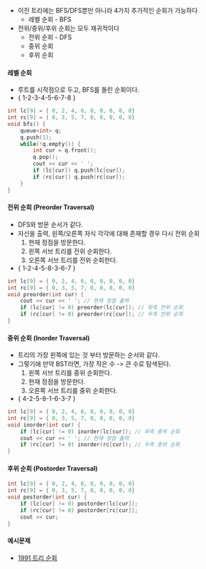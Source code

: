 - 이진 트리에는 BFS/DFS뿐만 아니라 4가지 추가적인 순회가 가능하다
	- 레벨 순회 - BFS
- 전위/중위/후위 순회는 모두 재귀적이다
	- 전위 순회 - DFS
	- 중위 순회
	- 후위 순회
#### 레벨 순회
- 루트를 시작점으로 두고, BFS를 돌린 순회이다.
- { 1-2-3-4-5-6-7-8 }
```cpp
int lc[9] = { 0, 2, 4, 6, 0, 0, 0, 0, 0}
int rc[9] = { 0, 3, 5, 7, 0, 8, 0, 0, 0}
void bfs() {
	queue<int> q;
	q.push(1);
	while(!q.empty()) {
		int cur = q.front();
		q.pop();
		cout << cur << ' ';
		if (lc[cur]) q.push(lc[cur]);
		if (rc[cur]) q.push(rc[cur]);
	}
}
```
#### 전위 순회 (Preorder Traversal)
- DFS와 방문 순서가 같다.
- 자신을 출력, 왼쪽/오른쪽 자식 각각에 대해 존재할 경우 다시 전위 순회
	1. 현재 정점을 방문한다.
	2. 왼쪽 서브 트리를 전위 순회한다.
	3. 오른쪽 서브 트리를 전위 순회한다.
- { 1-2-4-5-8-3-6-7 }
```cpp
int lc[9] = { 0, 2, 4, 6, 0, 0, 0, 0, 0}
int rc[9] = { 0, 3, 5, 7, 0, 8, 0, 0, 0}
void preorder(int cur) {
	cout << cur << ' '; // 현재 정점 출력
	if (lc[cur] != 0) preorder(lc[cur]); // 좌측 전위 순회
	if (rc[cur] != 0) preorder(rc[cur]); // 우측 전위 순회
}
```
#### 중위 순회 (Inorder Traversal)
- 트리의 가장 왼쪽에 있는 것 부터 방문하는 순서와 같다.
- 그렇기에 만약 BST라면, 가장 작은 수 -> 큰 수로 탐색된다.
	1. 왼쪽 서브 트리를 중위 순회한다.
	2. 현재 정점을 방문한다.
	3. 오른쪽 서브 트리를 중위 순회한다.
- { 4-2-5-8-1-6-3-7 }
```cpp
int lc[9] = { 0, 2, 4, 6, 0, 0, 0, 0, 0}
int rc[9] = { 0, 3, 5, 7, 0, 8, 0, 0, 0}
void inorder(int cur) {
	if (lc[cur] != 0) inorder(lc[cur]); // 좌측 중위 순회
	cout << cur << ' '; // 현재 정점 출력
	if (rc[cur] != 0) inorder(rc[cur]); // 우측 중위 순회
}
```
#### 후위 순회 (Postorder Traversal)
```cpp
int lc[9] = { 0, 2, 4, 6, 0, 0, 0, 0, 0}
int rc[9] = { 0, 3, 5, 7, 0, 8, 0, 0, 0}
void postorder(int cur) {
	if (lc[cur] != 0) postorder(lc[cur]);
	if (rc[cur] != 0) postorder[rc[cur]];
	cout << cur;
}
```
#### 예시문제
- [1991 트리 순회](https://www.acmicpc.net/problem/1991)